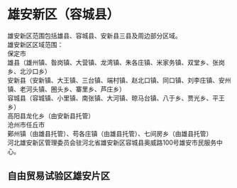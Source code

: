 # 雄安新区（容城县）  
雄安新区范围包括雄县、容城县、安新县三县及周边部分区域。   
雄安新区区域范围：  
保定市  
雄县（雄州镇、昝岗镇、大营镇、龙湾镇、朱各庄镇、米家务镇、双堂乡、张岗乡、北沙口乡）  
安新县（安新镇、大王镇、三台镇、端村镇、赵北口镇、同口镇、刘李庄镇、安州镇、老河头镇、圈头乡、寨里乡、芦庄乡）  
容城县（容城镇、小里镇、南张镇、大河镇、晾马台镇、八于乡、贾光乡、平王乡）  
高阳县龙化乡（由安新县托管）  
沧州市任丘市  
鄚州镇（由雄县托管）、苟各庄镇（由雄县托管）、七间房乡（由雄县托管）  
河北雄安新区管理委员会驻河北省雄安新区容城县奥威路100号雄安市民服务中心。   

## 自由贸易试验区雄安片区  